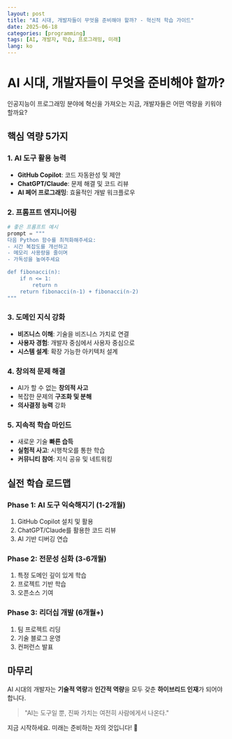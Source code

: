 ```yaml
---
layout: post
title: "AI 시대, 개발자들이 무엇을 준비해야 할까? - 혁신적 학습 가이드"
date: 2025-06-18
categories: [programming]
tags: [AI, 개발자, 학습, 프로그래밍, 미래]
lang: ko
---
```


# AI 시대, 개발자들이 무엇을 준비해야 할까?

인공지능이 프로그래밍 분야에 혁신을 가져오는 지금, 개발자들은 어떤 역량을 키워야 할까요?

## 핵심 역량 5가지

### 1. AI 도구 활용 능력
- **GitHub Copilot**: 코드 자동완성 및 제안
- **ChatGPT/Claude**: 문제 해결 및 코드 리뷰
- **AI 페어 프로그래밍**: 효율적인 개발 워크플로우

### 2. 프롬프트 엔지니어링
```python
# 좋은 프롬프트 예시
prompt = """
다음 Python 함수를 최적화해주세요:
- 시간 복잡도를 개선하고
- 메모리 사용량을 줄이며
- 가독성을 높여주세요

def fibonacci(n):
    if n <= 1:
        return n
    return fibonacci(n-1) + fibonacci(n-2)
"""
```

### 3. 도메인 지식 강화
- **비즈니스 이해**: 기술을 비즈니스 가치로 연결
- **사용자 경험**: 개발자 중심에서 사용자 중심으로
- **시스템 설계**: 확장 가능한 아키텍처 설계

### 4. 창의적 문제 해결
- AI가 할 수 없는 **창의적 사고**
- 복잡한 문제의 **구조화 및 분해**
- **의사결정 능력** 강화

### 5. 지속적 학습 마인드
- 새로운 기술 **빠른 습득**
- **실험적 사고**: 시행착오를 통한 학습
- **커뮤니티 참여**: 지식 공유 및 네트워킹

## 실전 학습 로드맵

### Phase 1: AI 도구 익숙해지기 (1-2개월)
1. GitHub Copilot 설치 및 활용
2. ChatGPT/Claude를 활용한 코드 리뷰
3. AI 기반 디버깅 연습

### Phase 2: 전문성 심화 (3-6개월)
1. 특정 도메인 깊이 있게 학습
2. 프로젝트 기반 학습
3. 오픈소스 기여

### Phase 3: 리더십 개발 (6개월+)
1. 팀 프로젝트 리딩
2. 기술 블로그 운영
3. 컨퍼런스 발표

## 마무리

AI 시대의 개발자는 **기술적 역량**과 **인간적 역량**을 모두 갖춘 **하이브리드 인재**가 되어야 합니다. 

> "AI는 도구일 뿐, 진짜 가치는 여전히 사람에게서 나온다."

지금 시작하세요. 미래는 준비하는 자의 것입니다! 🚀
